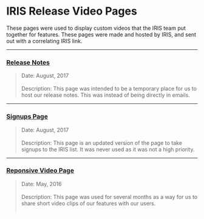 # IRIS Release Video Pages

These pages were used to display custom videos that the IRIS team put together for features. These pages were made and hosted by IRIS, and sent out with a correlating IRIS link.

----

### [Release Notes](https://dejai.github.io/iris/pubsvs/releaseNotes.html)
> Date: August, 2017 <br/><br/>
> Description: This page was intended to be a temporary place for us to host our release notes. This was instead of being directly in emails.

----

### [Signups Page](https://dejai.github.io/iris/pubsvs/signups.html)
> Date: August, 2017 <br/><br/>
> Description: This page is an updated version of the page to take signups to the IRIS list. It was never used as it was not a high priority.

----

### [Reponsive Video Page](https://dejai.github.io/iris/pubsvs/videoPage_responsive.html)
> Date: May, 2016 <br/><br/>
> Description: This page was used for several months as a way for us to share short video clips of our features with our users.<br/><br/>
